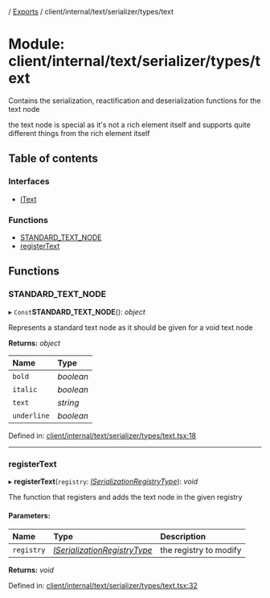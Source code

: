 [](../README.md) / [Exports](../modules.md) / client/internal/text/serializer/types/text

# Module: client/internal/text/serializer/types/text

Contains the serialization, reactification and deserialization functions
for the text node

the text node is special as it's not a rich element itself and supports
quite different things from the rich element itself

## Table of contents

### Interfaces

- [IText](../interfaces/client_internal_text_serializer_types_text.itext.md)

### Functions

- [STANDARD\_TEXT\_NODE](client_internal_text_serializer_types_text.md#standard_text_node)
- [registerText](client_internal_text_serializer_types_text.md#registertext)

## Functions

### STANDARD\_TEXT\_NODE

▸ `Const`**STANDARD_TEXT_NODE**(): *object*

Represents a standard text node as it should be given
for a void text node

**Returns:** *object*

Name | Type |
:------ | :------ |
`bold` | *boolean* |
`italic` | *boolean* |
`text` | *string* |
`underline` | *boolean* |

Defined in: [client/internal/text/serializer/types/text.tsx:18](https://github.com/onzag/itemize/blob/0e9b128c/client/internal/text/serializer/types/text.tsx#L18)

___

### registerText

▸ **registerText**(`registry`: [*ISerializationRegistryType*](../interfaces/client_internal_text_serializer.iserializationregistrytype.md)): *void*

The function that registers and adds the text node in the given
registry

#### Parameters:

Name | Type | Description |
:------ | :------ | :------ |
`registry` | [*ISerializationRegistryType*](../interfaces/client_internal_text_serializer.iserializationregistrytype.md) | the registry to modify    |

**Returns:** *void*

Defined in: [client/internal/text/serializer/types/text.tsx:32](https://github.com/onzag/itemize/blob/0e9b128c/client/internal/text/serializer/types/text.tsx#L32)
